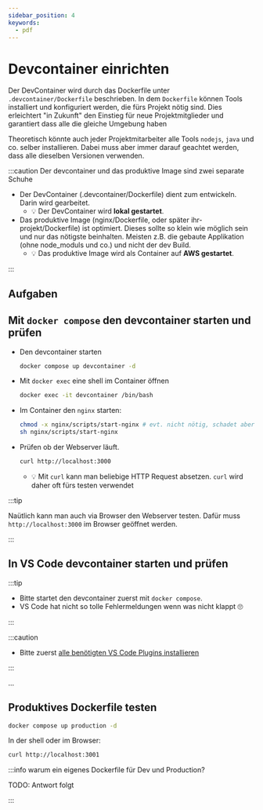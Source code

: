 ```yaml
---
sidebar_position: 4
keywords:
  - pdf
---
```


# Devcontainer einrichten

Der DevContainer wird durch das Dockerfile unter `.devcontainer/Dockerfile`
beschrieben. In dem `Dockerfile` können Tools installiert und konfiguriert
werden, die fürs Projekt nötig sind. Dies erleichtert "in Zukunft" den Einstieg
für neue Projektmitglieder und garantiert dass alle die gleiche Umgebung haben

Theoretisch könnte auch jeder Projektmitarbeiter alle Tools `nodejs`, `java` und
co. selber installieren. Dabei muss aber immer darauf geachtet werden, dass alle
dieselben Versionen verwenden.

:::caution Der devcontainer und das produktive Image sind zwei separate Schuhe

- Der DevContainer (.devcontainer/Dockerfile) dient zum entwickeln. Darin wird
  gearbeitet.
  - :bulb: Der DevContainer wird **lokal gestartet**.
- Das produktive Image (nginx/Dockerfile, oder später ihr-projekt/Dockerfile)
  ist optimiert. Dieses sollte so klein wie möglich sein und nur das nötigste
  beinhalten. Meisten z.B. die gebaute Applikation (ohne node_moduls und co.)
  und nicht der dev Build.
  - :bulb: Das produktive Image wird als Container auf **AWS gestartet**.

:::

## Aufgaben

## Mit `docker compose` den devcontainer starten und prüfen

- Den devcontainer starten
  ```bash
  docker compose up devcontainer -d
  ```
- Mit `docker exec` eine shell im Container öffnen
  ```bash
  docker exec -it devcontainer /bin/bash
  ```
- Im Container den `nginx` starten:
  ```bash
  chmod -x nginx/scripts/start-nginx # evt. nicht nötig, schadet aber nicht
  sh nginx/scripts/start-nginx
  ```
- Prüfen ob der Webserver läuft.
  ```bash
  curl http://localhost:3000
  ```
  - :bulb: Mit `curl` kann man beliebige HTTP Request absetzen. `curl` wird
    daher oft fürs testen verwendet

:::tip

Naütlich kann man auch via Browser den Webserver testen. Dafür muss
`http://localhost:3000` im Browser geöffnet werden.

:::

## In VS Code devcontainer starten und prüfen

:::tip

- Bitte startet den devcontainer zuerst mit `docker compose`.
- VS Code hat nicht so tolle Fehlermeldungen wenn was nicht klappt 🙄

:::

:::caution

- Bitte zuerst [alle benötigten VS Code Plugins installieren](/docs/lektionen/woche03/aufgabe-install-tools.md#vs-code-must-have-plugins)

:::

...

## Produktives Dockerfile testen

```bash
docker compose up production -d
```

In der shell oder im Browser:

```bash
curl http://localhost:3001
```

:::info warum ein eigenes Dockerfile für Dev und Production?

TODO: Antwort folgt

:::
